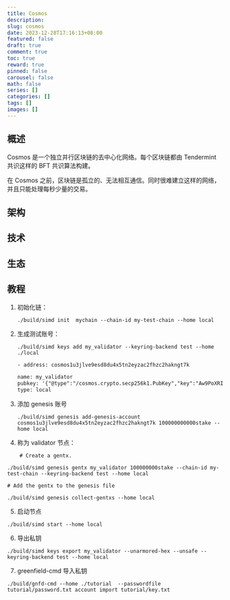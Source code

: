 ```yaml
---
title: Cosmos
description:
slug: cosmos
date: 2023-12-28T17:16:13+08:00
featured: false
draft: true
comment: true
toc: true
reward: true
pinned: false
carousel: false
math: false
series: []
categories: []
tags: []
images: []
---
```


## 概述

Cosmos 是一个独立并行区块链的去中心化网络。每个区块链都由 Tendermint 共识这样的 BFT 共识算法构建。

在 Cosmos 之前，区块链是孤立的、无法相互通信。同时很难建立这样的网络，并且只能处理每秒少量的交易。

## 架构

## 技术

## 生态

## 教程

1. 初始化链：

    ```shell
    ./build/simd init  mychain --chain-id my-test-chain --home local 
    ```

2. 生成测试账号：

    ```shell
    ./build/simd keys add my_validator --keyring-backend test --home ./local
    ```

    ```html
    - address: cosmos1u3jlve9esd8du4x5tn2eyzac2fhzc2hakngt7k

    name: my_validator
    pubkey: '{"@type":"/cosmos.crypto.secp256k1.PubKey","key":"Aw9PoXRI6QxlXWfupoh56HoVs8JktKYKYAhzisl8Q0QD"}'
    type: local

    ```

3. 添加 genesis 账号

    ```shell
    ./build/simd genesis add-genesis-account cosmos1u3jlve9esd8du4x5tn2eyzac2fhzc2hakngt7k 100000000000stake --home local
    ```

4. 称为 validator 节点：

```shell
    # Create a gentx.

./build/simd genesis gentx my_validator 100000000stake --chain-id my-test-chain --keyring-backend test --home local

# Add the gentx to the genesis file

./build/simd genesis collect-gentxs --home local
```

5. 启动节点

```shell
./build/simd start --home local
```

6. 导出私钥

```shell
./build/simd keys export my_validator --unarmored-hex --unsafe --keyring-backend test --home local
```

7. greenfield-cmd 导入私钥

```shell
./build/gnfd-cmd --home ./tutorial  --passwordfile tutorial/password.txt account import tutorial/key.txt
```
